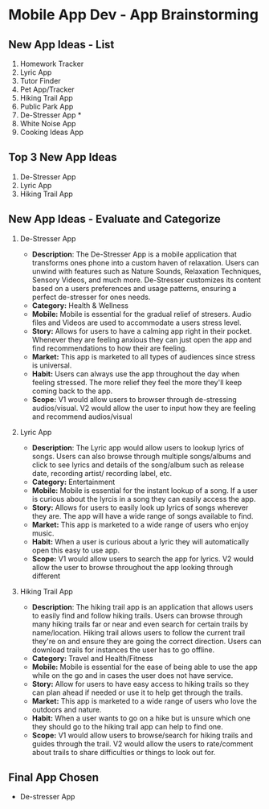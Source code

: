 Mobile App Dev - App Brainstorming
===

## New App Ideas - List
1. Homework Tracker
2. Lyric App
3. Tutor Finder
4. Pet App/Tracker 
5. Hiking Trail App
6. Public Park App
7. De-Stresser App * 
8. White Noise App 
9. Cooking Ideas App 

## Top 3 New App Ideas
1. De-Stresser App
2. Lyric App
3. Hiking Trail App 

## New App Ideas - Evaluate and Categorize
1. De-Stresser App
   - **Description**: The De-Stresser App is a mobile application that transforms ones phone into a custom haven of relaxation. Users can unwind with features such as Nature Sounds, Relaxation Techniques, Sensory Videos, and much more. De-Stresser customizes its content based on a users preferences and usage patterns, ensuring a perfect de-stresser for ones needs. 
   - **Category:** Health & Wellness
   - **Mobile:** Mobile is essential for the gradual relief of stresers. Audio files and Videos are used to accommodate a users stress level. 
   - **Story:** Allows for users to have a calming app right in their pocket. Whenever they are feeling anxious they can just open the app and find recommendations to how their are feeling.
   - **Market:** This app is marketed to all types of audiences since stress is universal. 
   - **Habit:** Users can always use the app throughout the day when feeling stressed. The more relief they feel the more they'll keep coming back to the app.
   - **Scope:** V1 would allow users to browser through de-stressing audios/visual. V2 would allow the user to input how they are feeling and recommend audios/visual

2. Lyric App
   - **Description**: The Lyric app would allow users to lookup lyrics of songs. Users can also browse through multiple songs/albums and click to see lyrics and details of the song/album such as release date, recording artist/ recording label, etc.
   - **Category:** Entertainment
   - **Mobile:** Mobile is essential for the instant lookup of a song. If a user is curious about the lyrcis in a song they can easily access the app. 
   - **Story:** Allows for users to easily look up lyrics of songs wherever they are. The app will have a wide range of songs available to find.
   - **Market:** This app is marketed to a wide range of users who enjoy music. 
   - **Habit:** When a user is curious about a lyric they will automatically open this easy to use app.
   - **Scope:** V1 would allow users to search the app for lyrics. V2 would allow the user to browse throughout the app looking through different 

3. Hiking Trail App
   - **Description**: The hiking trail app is an application that allows users to easily find and follow hiking trails. Users can browse through many hiking trails far or near and even search for certain trails by name/location. Hiking trail allows users to follow the current trail they're on and ensure they are going the correct direction. Users can download trails for instances the user has to go offline.
   - **Category:** Travel and Health/Fitness
   - **Mobile:** Mobile is essential for the ease of being able to use the app while on the go and in cases the user does not have service.
   - **Story:** Allow for users to have easy access to hiking trails so they can plan ahead if needed or use it to help get through the trails.
   - **Market:** This app is marketed to a wide range of users who love the outdoors and nature. 
   - **Habit:** When a user wants to go on a hike but is unsure which one they should go to the hiking trail app can help to find one.
   - **Scope:** V1 would allow users to browse/search for hiking trails and guides through the trail. V2 would allow the users to rate/comment about trails to share difficulties or things to look out for.

## Final App Chosen
   - De-stresser App




